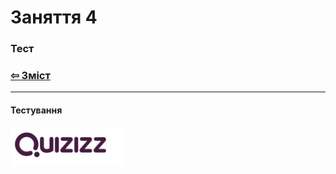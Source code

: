 # Заняття 4

### Тест

### [&#8678; Зміст](../index.md)

---

#### Тестування

[![quizizz](quizizz.jpeg)](https://quizizz.com/)

